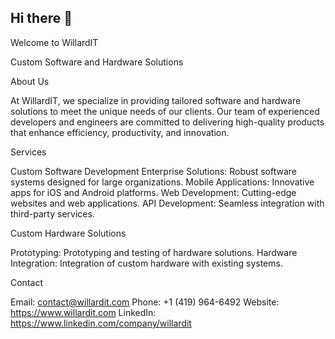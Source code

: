 ## Hi there 👋

Welcome to WillardIT

Custom Software and Hardware Solutions

About Us

At WillardIT, we specialize in providing tailored software and hardware solutions to meet the unique needs of our clients. Our team of experienced developers and engineers are committed to delivering high-quality products that enhance efficiency, productivity, and innovation.

Services

Custom Software Development
Enterprise Solutions: Robust software systems designed for large organizations.
Mobile Applications: Innovative apps for iOS and Android platforms.
Web Development: Cutting-edge websites and web applications.
API Development: Seamless integration with third-party services.

Custom Hardware Solutions

Prototyping: Prototyping and testing of hardware solutions.
Hardware Integration: Integration of custom hardware with existing systems.


Contact
 
Email: contact@willardit.com
Phone: +1 (419) 964-6492
Website: https://www.willardit.com
LinkedIn: https://www.linkedin.com/company/willardit


